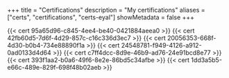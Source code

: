 +++
title = "Certifications"
description = "My certifications"
aliases = ["certs", "certifications", "certs-eyal"]
showMetadata = false
+++

{{< cert 95a65d96-c845-4ee4-be40-0421884aeea0 >}}
{{< cert 42fb60d5-7d6f-4d29-857c-c16c336d3ec7 >}}
{{< cert 20056353-668f-4d30-b0b4-734e88890f1a >}}
{{< cert 24548781-f949-4126-a912-0ad0133d4d64 >}}
{{< cert c7ff4dcc-8d9e-46b9-ad76-24e91bcd8e77 >}}
{{< cert 393f1aa2-b0a6-49f6-8e2e-86bd5c34afbe >}}
{{< cert 1dd3a5b5-e66c-489e-829f-698f48b02aeb >}}
